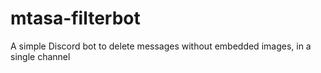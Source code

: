 # mtasa-filterbot
A simple Discord bot to delete messages without embedded images, in a single channel
